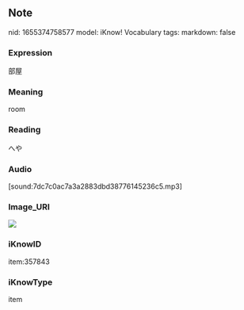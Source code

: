 ## Note
nid: 1655374758577
model: iKnow! Vocabulary
tags: 
markdown: false

### Expression
部屋

### Meaning
room

### Reading
へや

### Audio
[sound:7dc7c0ac7a3a2883dbd38776145236c5.mp3]

### Image_URI
<img src="30dd027995dfffa3915d9f02f1d3fe83.jpg">

### iKnowID
item:357843

### iKnowType
item

